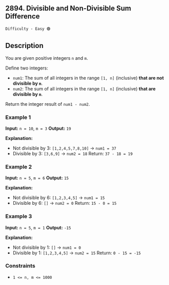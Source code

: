 ## 2894. Divisible and Non-Divisible Sum Difference

`Difficulty - Easy 🟢`

## Description

You are given positive integers `n` and `m`.

Define two integers:

* `num1`: The sum of all integers in the range `[1, n]` (inclusive) **that are not divisible by `m`**.
* `num2`: The sum of all integers in the range `[1, n]` (inclusive) **that are divisible by `m`**.

Return the integer result of `num1 - num2`.

### Example 1

**Input:**
`n = 10`, `m = 3`
**Output:**
`19`

**Explanation:**

* Not divisible by 3: `[1,2,4,5,7,8,10]` → `num1 = 37`
* Divisible by 3: `[3,6,9]` → `num2 = 18`
  Return: `37 - 18 = 19`

### Example 2

**Input:**
`n = 5`, `m = 6`
**Output:**
`15`

**Explanation:**

* Not divisible by 6: `[1,2,3,4,5]` → `num1 = 15`
* Divisible by 6: `[]` → `num2 = 0`
  Return: `15 - 0 = 15`

### Example 3

**Input:**
`n = 5`, `m = 1`
**Output:**
`-15`

**Explanation:**

* Not divisible by 1: `[]` → `num1 = 0`
* Divisible by 1: `[1,2,3,4,5]` → `num2 = 15`
  Return: `0 - 15 = -15`

### Constraints

* `1 <= n, m <= 1000`
